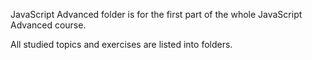 JavaScript Advanced folder is for the first part of the whole JavaScript Advanced course.

All studied topics and exercises are listed into folders.